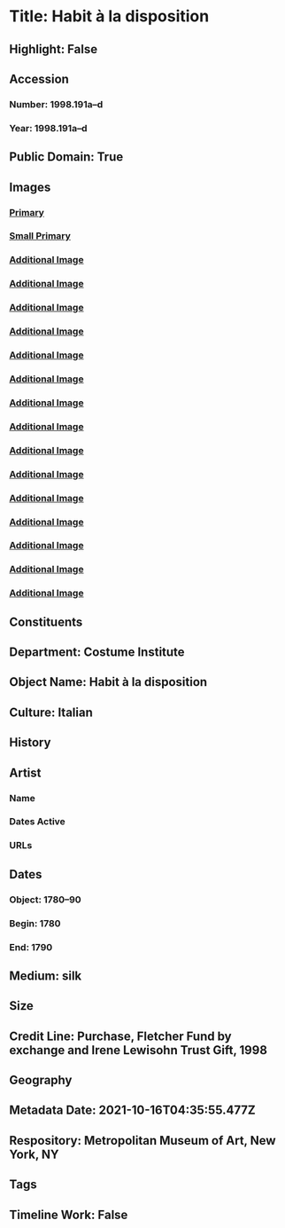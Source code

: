 # Title: Habit à la disposition
## Highlight: False
## Accession
### Number: 1998.191a–d
### Year: 1998.191a–d
## Public Domain: True
## Images
### [Primary](https://images.metmuseum.org/CRDImages/ci/original/1998.191a_F.jpg)
### [Small Primary](https://images.metmuseum.org/CRDImages/ci/web-large/1998.191a_F.jpg)
### [Additional Image](https://images.metmuseum.org/CRDImages/ci/original/1998.191a_B.jpg)
### [Additional Image](https://images.metmuseum.org/CRDImages/ci/original/1998.191a_d1.jpg)
### [Additional Image](https://images.metmuseum.org/CRDImages/ci/original/1998.191a_d2.jpg)
### [Additional Image](https://images.metmuseum.org/CRDImages/ci/original/1998.191b_F.jpg)
### [Additional Image](https://images.metmuseum.org/CRDImages/ci/original/1998.191b_B.jpg)
### [Additional Image](https://images.metmuseum.org/CRDImages/ci/original/1998.191b_d1.jpg)
### [Additional Image](https://images.metmuseum.org/CRDImages/ci/original/1998.191b_d2.jpg)
### [Additional Image](https://images.metmuseum.org/CRDImages/ci/original/1998.191c_F.jpg)
### [Additional Image](https://images.metmuseum.org/CRDImages/ci/original/1998.191c_B.jpg)
### [Additional Image](https://images.metmuseum.org/CRDImages/ci/original/1998.191d_F.jpg)
### [Additional Image](https://images.metmuseum.org/CRDImages/ci/original/1998.191d_B.jpg)
### [Additional Image](https://images.metmuseum.org/CRDImages/ci/original/1998.191d_d1.jpg)
### [Additional Image](https://images.metmuseum.org/CRDImages/ci/original/1998.191d_d2.jpg)
### [Additional Image](https://images.metmuseum.org/CRDImages/ci/original/DT4289.jpg)
### [Additional Image](https://images.metmuseum.org/CRDImages/ci/original/1998.191a–d_d1.JPG)
## Constituents
## Department: Costume Institute
## Object Name: Habit à la disposition
## Culture: Italian
## History
## Artist
### Name
### Dates Active
### URLs
## Dates
### Object: 1780–90
### Begin: 1780
### End: 1790
## Medium: silk
## Size
## Credit Line: Purchase, Fletcher Fund by exchange and Irene Lewisohn Trust Gift, 1998
## Geography
## Metadata Date: 2021-10-16T04:35:55.477Z
## Respository: Metropolitan Museum of Art, New York, NY
## Tags
## Timeline Work: False